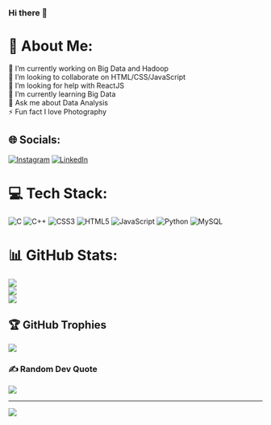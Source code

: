### Hi there 👋

# 💫 About Me:
🔭 I’m currently working on Big Data and Hadoop<br>👯 I’m looking to collaborate on HTML/CSS/JavaScript<br>🤝 I’m looking for help with ReactJS<br>🌱 I’m currently learning Big Data<br>💬 Ask me about Data Analysis<br>⚡ Fun fact I love Photography


## 🌐 Socials:
[![Instagram](https://img.shields.io/badge/Instagram-%23E4405F.svg?logo=Instagram&logoColor=white)](https://instagram.com/aduet.dabral) [![LinkedIn](https://img.shields.io/badge/LinkedIn-%230077B5.svg?logo=linkedin&logoColor=white)](https://linkedin.com/in/aduet-dabral-0289851a1) 

# 💻 Tech Stack:
![C](https://img.shields.io/badge/c-%2300599C.svg?style=for-the-badge&logo=c&logoColor=white) ![C++](https://img.shields.io/badge/c++-%2300599C.svg?style=for-the-badge&logo=c%2B%2B&logoColor=white) ![CSS3](https://img.shields.io/badge/css3-%231572B6.svg?style=for-the-badge&logo=css3&logoColor=white) ![HTML5](https://img.shields.io/badge/html5-%23E34F26.svg?style=for-the-badge&logo=html5&logoColor=white) ![JavaScript](https://img.shields.io/badge/javascript-%23323330.svg?style=for-the-badge&logo=javascript&logoColor=%23F7DF1E) ![Python](https://img.shields.io/badge/python-3670A0?style=for-the-badge&logo=python&logoColor=ffdd54) ![MySQL](https://img.shields.io/badge/mysql-%2300f.svg?style=for-the-badge&logo=mysql&logoColor=white)
# 📊 GitHub Stats:
![](https://github-readme-stats.vercel.app/api?username=AduetDabral1&theme=dark&hide_border=false&include_all_commits=false&count_private=false)<br/>
![](https://github-readme-streak-stats.herokuapp.com/?user=AduetDabral1&theme=dark&hide_border=false)<br/>
![](https://github-readme-stats.vercel.app/api/top-langs/?username=AduetDabral1&theme=dark&hide_border=false&include_all_commits=false&count_private=false&layout=compact)

## 🏆 GitHub Trophies
![](https://github-profile-trophy.vercel.app/?username=AduetDabral1&theme=radical&no-frame=false&no-bg=true&margin-w=4)

### ✍️ Random Dev Quote
![](https://quotes-github-readme.vercel.app/api?type=horizontal&theme=radical)

---
[![](https://visitcount.itsvg.in/api?id=AduetDabral1&icon=0&color=0)](https://visitcount.itsvg.in)

<!-- Proudly created with GPRM ( https://gprm.itsvg.in ) -->
